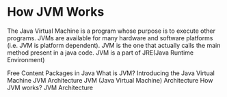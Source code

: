 # How JVM Works

The Java Virtual Machine is a program whose purpose is to execute other programs. JVMs are available for many hardware and software platforms (i.e. JVM is platform dependent). JVM is the one that actually calls the main method present in a java code. JVM is a part of JRE(Java Runtime Environment)                                                                                                     

<ResourceGroupTitle>Free Content</ResourceGroupTitle>
<BadgeLink colorScheme='blue' badgeText='Official Site' href='https://docs.oracle.com/javase/8/docs/api/java/lang/Package.html'>Packages in Java</BadgeLink>
<BadgeLink colorScheme='yellow' badgeText='Read' href='https://www.javatpoint.com/jvm-java-virtual-machine'>What is JVM?</BadgeLink>
<BadgeLink colorScheme='yellow' badgeText='Read' href='https://www.infoworld.com/article/3272244/what-is-the-jvm-introducing-the-java-virtual-machine.html'>Introducing the Java Virtual Machine</BadgeLink>
<BadgeLink colorScheme='yellow' badgeText='Read' href='https://www.geeksforgeeks.org/jvm-works-jvm-architecture/'>JVM Architecture</BadgeLink>
<BadgeLink colorScheme='yellow' badgeText='Read' href='https://www.javatpoint.com/jvm-java-virtual-machine'>JVM (Java Virtual Machine) Architecture</BadgeLink>
<BadgeLink badgeText='Watch' href='https://youtu.be/G1ubVOl9IBw'>How JVM works?</BadgeLink>
<BadgeLink badgeText='Watch' href='https://youtu.be/dncpVFP1JeQ'>JVM Architecture</BadgeLink>
